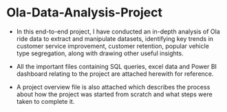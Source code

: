 # Ola-Data-Analysis-Project

- In this end-to-end project, I have conducted an in-depth analysis of Ola ride data to extract and manipulate datasets, identifying key trends in customer service improvement, customer retention,  popular vehicle type segregation, along with drawing other useful insights.

- All the important files containing SQL queries, excel data and Power BI dashboard relating to the project are attached herewith for reference.

- A project overview file is also attached which describes the process about how the project was started from scratch and what steps were taken to complete it.
